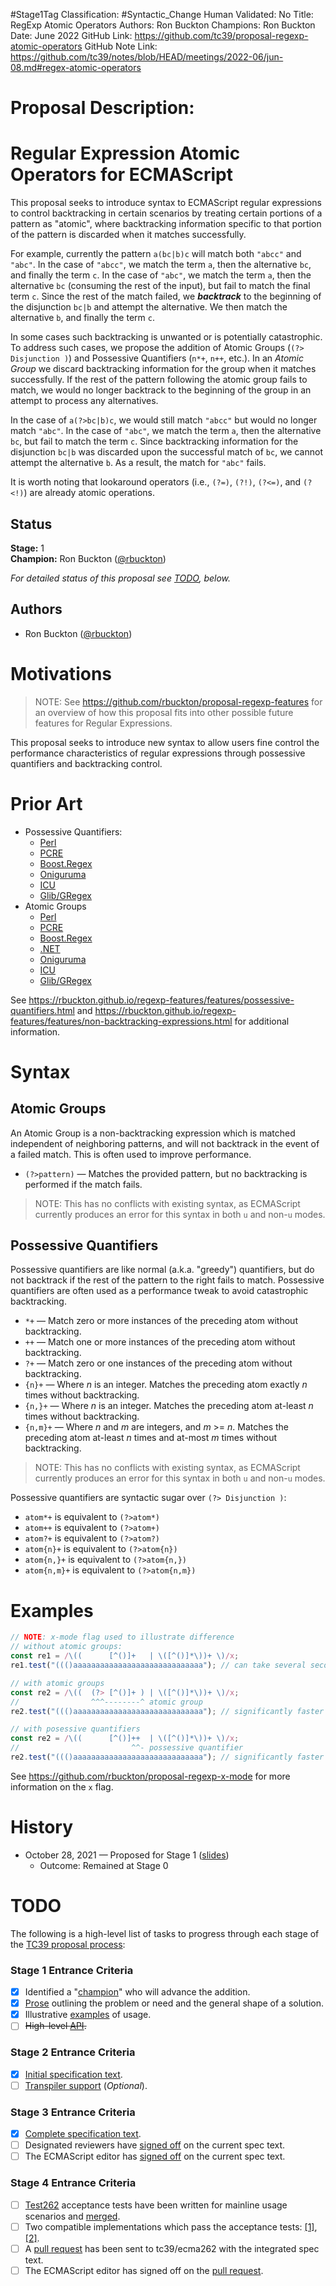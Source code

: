 #Stage1Tag
Classification: #Syntactic_Change
Human Validated: No
Title: RegExp Atomic Operators
Authors: Ron Buckton
Champions: Ron Buckton
Date: June 2022
GitHub Link: https://github.com/tc39/proposal-regexp-atomic-operators
GitHub Note Link: https://github.com/tc39/notes/blob/HEAD/meetings/2022-06/jun-08.md#regex-atomic-operators

# Proposal Description:
<!--#region:intro-->
# Regular Expression Atomic Operators for ECMAScript

This proposal seeks to introduce syntax to ECMAScript regular expressions to control backtracking in certain scenarios
by treating certain portions of a pattern as "atomic", where backtracking information specific to that portion of the
pattern is discarded when it matches successfully.

For example, currently the pattern `a(bc|b)c` will match both `"abcc"` and `"abc"`. In the case of `"abcc"`, we 
match the term `a`, then the alternative `bc`, and finally the term `c`. In the case of `"abc"`, we match the
term `a`, then the alternative `bc` (consuming the rest of the input), but fail to match the final term `c`. Since the
rest of the match failed, we ***backtrack*** to the beginning of the disjunction `bc|b` and attempt the alternative. We then
match the alternative `b`, and finally the term `c`.

In some cases such backtracking is unwanted or is potentially catastrophic. To address such cases, we propose the 
addition of Atomic Groups (`(?> Disjunction )`) and Possessive Quantifiers (`n*+`, `n++`, etc.). In an _Atomic Group_
we discard backtracking information for the group when it matches successfully. If the rest of the pattern following
the atomic group fails to match, we would no longer backtrack to the beginning of the group in an attempt to process
any alternatives.

In the case of `a(?>bc|b)c`, we would still match `"abcc"` but would no longer match `"abc"`. In the case of `"abc"`,
we match the term `a`, then the alternative `bc`, but fail to match the term `c`. Since backtracking information for
the disjunction `bc|b` was discarded upon the successful match of `bc`, we cannot attempt the alternative `b`. As a result,
the match for `"abc"` fails.

It is worth noting that lookaround operators (i.e., `(?=)`, `(?!)`, `(?<=)`, and `(?<!)`) are already atomic operations.

<!--#endregion:intro-->

<!--#region:status-->
## Status

**Stage:** 1  
**Champion:** Ron Buckton ([@rbuckton](https://github.com/rbuckton))  

_For detailed status of this proposal see [TODO](#todo), below._  
<!--#endregion:status-->

<!--#region:authors-->
## Authors

* Ron Buckton ([@rbuckton](https://github.com/rbuckton))  
<!--#endregion:authors-->

<!--#region:motivations-->
# Motivations

> NOTE: See https://github.com/rbuckton/proposal-regexp-features for an overview of
> how this proposal fits into other possible future features for Regular Expressions.

This proposal seeks to introduce new syntax to allow users fine control the performance
characteristics of regular expressions through possessive quantifiers and backtracking
control.

<!--#endregion:motivations-->

<!--#region:prior-art-->
# Prior Art 

* Possessive Quantifiers:
  * [Perl](https://rbuckton.github.io/regexp-features/engines/perl.html#feature-possessive-quantifiers)  
  * [PCRE](https://rbuckton.github.io/regexp-features/engines/pcre.html#feature-possessive-quantifiers)  
  * [Boost.Regex](https://rbuckton.github.io/regexp-features/engines/boost.regex.html#feature-possessive-quantifiers)  
  * [Oniguruma](https://rbuckton.github.io/regexp-features/engines/oniguruma.html#feature-possessive-quantifiers)  
  * [ICU](https://rbuckton.github.io/regexp-features/engines/icu.html#feature-possessive-quantifiers)  
  * [Glib/GRegex](https://rbuckton.github.io/regexp-features/engines/glib-gregex.html#feature-possessive-quantifiers)  
* Atomic Groups
  * [Perl](https://rbuckton.github.io/regexp-features/engines/perl.html#feature-non-backtracking-expressions)  
  * [PCRE](https://rbuckton.github.io/regexp-features/engines/pcre.html#feature-non-backtracking-expressions)  
  * [Boost.Regex](https://rbuckton.github.io/regexp-features/engines/boost.regex.html#feature-non-backtracking-expressions)  
  * [.NET](https://rbuckton.github.io/regexp-features/engines/dotnet.html#feature-non-backtracking-expressions)  
  * [Oniguruma](https://rbuckton.github.io/regexp-features/engines/oniguruma.html#feature-non-backtracking-expressions)  
  * [ICU](https://rbuckton.github.io/regexp-features/engines/icu.html#feature-non-backtracking-expressions)  
  * [Glib/GRegex](https://rbuckton.github.io/regexp-features/engines/glib-gregex.html#feature-non-backtracking-expressions)  

See https://rbuckton.github.io/regexp-features/features/possessive-quantifiers.html and
https://rbuckton.github.io/regexp-features/features/non-backtracking-expressions.html for 
additional information.
<!--#endregion:prior-art-->

<!--#region:syntax-->
# Syntax

## Atomic Groups

An Atomic Group is a non-backtracking expression which is matched independent of
neighboring patterns, and will not backtrack in the event of a failed match. This
is often used to improve performance.

- `(?>pattern)` &mdash; Matches the provided pattern, but no backtracking is performed 
  if the match fails.

> NOTE: This has no conflicts with existing syntax, as ECMAScript currently produces an
  error for this syntax in both `u` and non-`u` modes.

## Possessive Quantifiers

Possessive quantifiers are like normal (a.k.a. "greedy") quantifiers, but do not
backtrack if the rest of the pattern to the right fails to match. Possessive
quantifiers are often used as a performance tweak to avoid catastrophic backtracking.

- `*+` &mdash; Match zero or more instances of the preceding atom without backtracking.
- `++` &mdash; Match one or more instances of the preceding atom without backtracking.
- `?+` &mdash; Match zero or one instances of the preceding atom without backtracking.
- `{n}+` &mdash; Where _n_ is an integer. Matches the preceding atom exactly _n_ times without backtracking.
- `{n,}+` &mdash; Where _n_ is an integer. Matches the preceding atom at-least _n_ times without backtracking.
- `{n,m}+` &mdash; Where _n_ and _m_ are integers, and _m_ >= _n_. Matches the preceding atom at-least _n_ times and at-most _m_ times without backtracking.

> NOTE: This has no conflicts with existing syntax, as ECMAScript currently produces
> an error for this syntax in both `u` and non-`u` modes.

Possessive quantifiers are syntactic sugar over `(?> Disjunction )`:

- `atom*+` is equivalent to `(?>atom*)`
- `atom++` is equivalent to `(?>atom+)`
- `atom?+` is equivalent to `(?>atom?)`
- `atom{n}+` is equivalent to `(?>atom{n})`
- `atom{n,}+` is equivalent to `(?>atom{n,})`
- `atom{n,m}+` is equivalent to `(?>atom{n,m})`

<!--#endregion:syntax-->

<!--#region:semantics-->
<!-- # Semantics -->


<!--#endregion:semantics-->

<!--#region:examples-->
# Examples

```js
// NOTE: x-mode flag used to illustrate difference
// without atomic groups:
const re1 = /\((      [^()]+   | \([^()]*\))+ \)/x;
re1.test("((()aaaaaaaaaaaaaaaaaaaaaaaaaaaaa"); // can take several seconds to fail

// with atomic groups
const re2 = /\((  (?> [^()]+ ) | \([^()]*\))+ \)/x;
//                ^^^--------^ atomic group
re2.test("((()aaaaaaaaaaaaaaaaaaaaaaaaaaaaa"); // significantly faster as less backtracking is involved

// with posessive quantifiers
const re2 = /\((      [^()]++  | \([^()]*\))+ \)/x;
//                         ^^- possessive quantifier
re2.test("((()aaaaaaaaaaaaaaaaaaaaaaaaaaaaa"); // significantly faster as less backtracking is involved
```

See https://github.com/rbuckton/proposal-regexp-x-mode for more information on the `x` flag.

<!--#endregion:examples-->

<!--#region:api-->
<!-- # API -->

<!--#endregion:api-->

<!--#region:grammar-->
<!-- # Grammar

```grammarkdown
``` -->
<!--#endregion:grammar-->

<!--#region:references-->
<!-- # References

> TODO: Provide links to other specifications, etc.

* [Title](url)   -->
<!--#endregion:references-->

# History

- October 28, 2021 &mdash; Proposed for Stage 1 ([slides](https://1drv.ms/p/s!AjgWTO11Fk-TkfoUE-yb6OHZGaPtvw?e=mJQWJ8))
  - Outcome: Remained at Stage 0

<!--#region:todo-->
# TODO

The following is a high-level list of tasks to progress through each stage of the [TC39 proposal process](https://tc39.github.io/process-document/):

### Stage 1 Entrance Criteria

* [x] Identified a "[champion][Champion]" who will advance the addition.  
* [x] [Prose][Prose] outlining the problem or need and the general shape of a solution.  
* [x] Illustrative [examples][Examples] of usage.  
* [ ] ~~High-level [API][API].~~  

### Stage 2 Entrance Criteria

* [x] [Initial specification text][Specification].  
* [ ] [Transpiler support][Transpiler] (_Optional_).  

### Stage 3 Entrance Criteria

* [x] [Complete specification text][Specification].  
* [ ] Designated reviewers have [signed off][Stage3ReviewerSignOff] on the current spec text.  
* [ ] The ECMAScript editor has [signed off][Stage3EditorSignOff] on the current spec text.  

### Stage 4 Entrance Criteria

* [ ] [Test262](https://github.com/tc39/test262) acceptance tests have been written for mainline usage scenarios and [merged][Test262PullRequest].  
* [ ] Two compatible implementations which pass the acceptance tests: [\[1\]][Implementation1], [\[2\]][Implementation2].  
* [ ] A [pull request][Ecma262PullRequest] has been sent to tc39/ecma262 with the integrated spec text.  
* [ ] The ECMAScript editor has signed off on the [pull request][Ecma262PullRequest].  
<!--#endregion:todo-->

<!-- The following links are used throughout the README: -->

[Process]: https://tc39.es/process-document/
[Proposals]: https://github.com/tc39/proposals/
[Grammarkdown]: http://github.com/rbuckton/grammarkdown#readme
[Champion]: #status
[Prose]: #motivations
[Examples]: #examples
[API]: #api
[Specification]: https://rbuckton.github.io/proposal-regexp-atomic-operators

[Transpiler]: #todo
[Stage3ReviewerSignOff]: #todo
[Stage3EditorSignOff]: #todo
[Test262PullRequest]: #todo
[Implementation1]: #todo
[Implementation2]: #todo
[Ecma262PullRequest]: #todo
